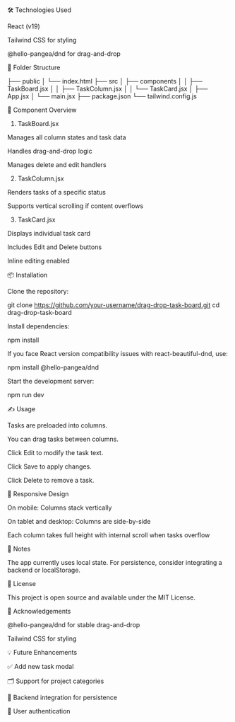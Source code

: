 🛠️ Technologies Used

React (v19)

Tailwind CSS for styling

@hello-pangea/dnd for drag-and-drop

📁 Folder Structure

├── public
│   └── index.html
├── src
│   ├── components
│   │   ├── TaskBoard.jsx
│   │   ├── TaskColumn.jsx
│   │   └── TaskCard.jsx
│   ├── App.jsx
│   └── main.jsx
├── package.json
└── tailwind.config.js

🧩 Component Overview

1. TaskBoard.jsx

Manages all column states and task data

Handles drag-and-drop logic

Manages delete and edit handlers

2. TaskColumn.jsx

Renders tasks of a specific status

Supports vertical scrolling if content overflows

3. TaskCard.jsx

Displays individual task card

Includes Edit and Delete buttons

Inline editing enabled

📦 Installation

Clone the repository:

git clone https://github.com/your-username/drag-drop-task-board.git
cd drag-drop-task-board

Install dependencies:

npm install

If you face React version compatibility issues with react-beautiful-dnd, use:

npm install @hello-pangea/dnd

Start the development server:

npm run dev

✍️ Usage

Tasks are preloaded into columns.

You can drag tasks between columns.

Click Edit to modify the task text.

Click Save to apply changes.

Click Delete to remove a task.

📱 Responsive Design

On mobile: Columns stack vertically

On tablet and desktop: Columns are side-by-side

Each column takes full height with internal scroll when tasks overflow

📌 Notes

The app currently uses local state. For persistence, consider integrating a backend or localStorage.

📃 License

This project is open source and available under the MIT License.

🙌 Acknowledgements

@hello-pangea/dnd for stable drag-and-drop

Tailwind CSS for styling

💡 Future Enhancements

✅ Add new task modal

🗂️ Support for project categories

💾 Backend integration for persistence

🔐 User authentication